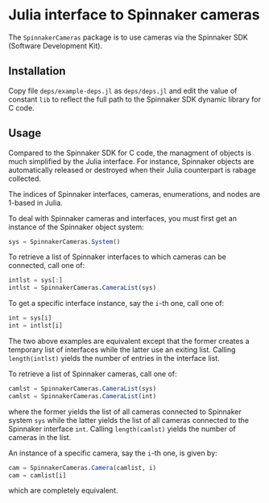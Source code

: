 # Julia interface to Spinnaker cameras

The `SpinnakerCameras` package is to use cameras via the Spinnaker SDK
(Software Development Kit).

## Installation

Copy file `deps/example-deps.jl` as `deps/deps.jl` and edit the value of
constant `lib` to reflect the full path to the Spinnaker SDK dynamic library
for C code.


## Usage

Compared to the Spinnaker SDK for C code, the managment of objects is much
simplified by the Julia interface.  For instance, Spinnaker objects are
automatically released or destroyed when their Julia counterpart is rabage
collected.

The indices of Spinnaker interfaces, cameras, enumerations, and nodes are
1-based in Julia.

To deal with Spinnaker cameras and interfaces, you must first get an instance
of the Spinnaker object system:

```julia
sys = SpinnakerCameras.System()
```

To retrieve a list of Spinnaker interfaces to which cameras can be connected,
call one of:

```julia
intlst = sys[:]
intlst = SpinnakerCameras.CameraList(sys)
```

To get a specific interface instance, say the `i`-th one, call one of:

```julia
int = sys[i]
int = intlst[i]
```

The two above examples are equivalent except that the former creates a
temporary list of interfaces while the latter use an exiting list.  Calling
`length(intlst)` yields the number of entries in the interface list.

To retrieve a list of Spinnaker cameras, call one of:

```julia
camlst = SpinnakerCameras.CameraList(sys)
camlst = SpinnakerCameras.CameraList(int)
```

where the former yields the list of all cameras connected to Spinnaker system
`sys` while the latter yields the list of all cameras connected to the
Spinnaker interface `int`.  Calling `length(camlst)` yields the number of
cameras in the list.

An instance of a specific camera, say the `i`-th one, is given by:

```julia
cam = SpinnakerCameras.Camera(camlist, i)
cam = camlist[i]
```

which are completely equivalent.
